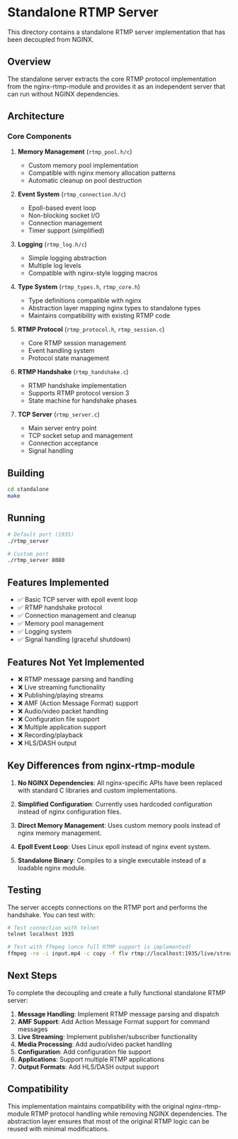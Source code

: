 # Standalone RTMP Server

This directory contains a standalone RTMP server implementation that has been decoupled from NGINX.

## Overview

The standalone server extracts the core RTMP protocol implementation from the nginx-rtmp-module and provides it as an independent server that can run without NGINX dependencies.

## Architecture

### Core Components

1. **Memory Management** (`rtmp_pool.h/c`)
   - Custom memory pool implementation
   - Compatible with nginx memory allocation patterns
   - Automatic cleanup on pool destruction

2. **Event System** (`rtmp_connection.h/c`)  
   - Epoll-based event loop
   - Non-blocking socket I/O
   - Connection management
   - Timer support (simplified)

3. **Logging** (`rtmp_log.h/c`)
   - Simple logging abstraction
   - Multiple log levels
   - Compatible with nginx-style logging macros

4. **Type System** (`rtmp_types.h`, `rtmp_core.h`)
   - Type definitions compatible with nginx
   - Abstraction layer mapping nginx types to standalone types
   - Maintains compatibility with existing RTMP code

5. **RTMP Protocol** (`rtmp_protocol.h`, `rtmp_session.c`)
   - Core RTMP session management
   - Event handling system
   - Protocol state management

6. **RTMP Handshake** (`rtmp_handshake.c`)
   - RTMP handshake implementation
   - Supports RTMP protocol version 3
   - State machine for handshake phases

7. **TCP Server** (`rtmp_server.c`)
   - Main server entry point
   - TCP socket setup and management
   - Connection acceptance
   - Signal handling

## Building

```bash
cd standalone
make
```

## Running

```bash
# Default port (1935)
./rtmp_server

# Custom port
./rtmp_server 8080
```

## Features Implemented

- ✅ Basic TCP server with epoll event loop
- ✅ RTMP handshake protocol
- ✅ Connection management and cleanup
- ✅ Memory pool management
- ✅ Logging system
- ✅ Signal handling (graceful shutdown)

## Features Not Yet Implemented

- ❌ RTMP message parsing and handling
- ❌ Live streaming functionality
- ❌ Publishing/playing streams
- ❌ AMF (Action Message Format) support
- ❌ Audio/video packet handling
- ❌ Configuration file support
- ❌ Multiple application support
- ❌ Recording/playback
- ❌ HLS/DASH output

## Key Differences from nginx-rtmp-module

1. **No NGINX Dependencies**: All nginx-specific APIs have been replaced with standard C libraries and custom implementations.

2. **Simplified Configuration**: Currently uses hardcoded configuration instead of nginx configuration files.

3. **Direct Memory Management**: Uses custom memory pools instead of nginx memory management.

4. **Epoll Event Loop**: Uses Linux epoll instead of nginx event system.

5. **Standalone Binary**: Compiles to a single executable instead of a loadable nginx module.

## Testing

The server accepts connections on the RTMP port and performs the handshake. You can test with:

```bash
# Test connection with telnet
telnet localhost 1935

# Test with ffmpeg (once full RTMP support is implemented)
ffmpeg -re -i input.mp4 -c copy -f flv rtmp://localhost:1935/live/stream
```

## Next Steps

To complete the decoupling and create a fully functional standalone RTMP server:

1. **Message Handling**: Implement RTMP message parsing and dispatch
2. **AMF Support**: Add Action Message Format support for command messages
3. **Live Streaming**: Implement publisher/subscriber functionality
4. **Media Processing**: Add audio/video packet handling
5. **Configuration**: Add configuration file support
6. **Applications**: Support multiple RTMP applications
7. **Output Formats**: Add HLS/DASH output support

## Compatibility

This implementation maintains compatibility with the original nginx-rtmp-module RTMP protocol handling while removing NGINX dependencies. The abstraction layer ensures that most of the original RTMP logic can be reused with minimal modifications.